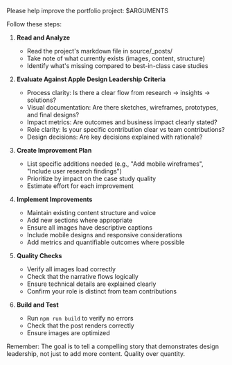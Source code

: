 Please help improve the portfolio project: $ARGUMENTS

Follow these steps:

1. **Read and Analyze**
   - Read the project's markdown file in source/_posts/
   - Take note of what currently exists (images, content, structure)
   - Identify what's missing compared to best-in-class case studies

2. **Evaluate Against Apple Design Leadership Criteria**
   - Process clarity: Is there a clear flow from research → insights → solutions?
   - Visual documentation: Are there sketches, wireframes, prototypes, and final designs?
   - Impact metrics: Are outcomes and business impact clearly stated?
   - Role clarity: Is your specific contribution clear vs team contributions?
   - Design decisions: Are key decisions explained with rationale?

3. **Create Improvement Plan**
   - List specific additions needed (e.g., "Add mobile wireframes", "Include user research findings")
   - Prioritize by impact on the case study quality
   - Estimate effort for each improvement

4. **Implement Improvements**
   - Maintain existing content structure and voice
   - Add new sections where appropriate
   - Ensure all images have descriptive captions
   - Include mobile designs and responsive considerations
   - Add metrics and quantifiable outcomes where possible

5. **Quality Checks**
   - Verify all images load correctly
   - Check that the narrative flows logically
   - Ensure technical details are explained clearly
   - Confirm your role is distinct from team contributions

6. **Build and Test**
   - Run `npm run build` to verify no errors
   - Check that the post renders correctly
   - Ensure images are optimized

Remember: The goal is to tell a compelling story that demonstrates design leadership, not just to add more content. Quality over quantity.